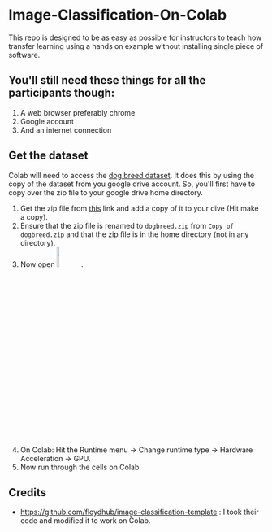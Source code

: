 # Image-Classification-On-Colab

This repo is designed to be as easy as possible for instructors to teach how transfer learning using a hands on example
without installing single piece of software.

## You'll still need these things for all the participants though:

1. A web browser preferably chrome
2. Google account
3. And an internet connection 

## Get the dataset

Colab will need to access the [dog breed dataset](https://www.kaggle.com/c/dog-breed-identification). It does this by using the 
copy of the dataset from you google drive account. So, you'll first have to copy over the zip file to your google drive home 
directory.

1. Get the zip file from [this](https://drive.google.com/file/d/1DefmP6vP-2_4RSjusmcIIg3MupWsvbpw/view?usp=sharing) link and add a copy of it to your dive (Hit make a copy).
2. Ensure that the zip file is renamed to `dogbreed.zip` from `Copy of dogbreed.zip` 
and that the zip file is in the home directory (not in any directory).
3. Now open <a href="https://colab.research.google.com/drive/1m16G_WBcpdIpAAq8a7F1znffeQM6Esn1" rel="some text"><img src="https://cdn-images-1.medium.com/max/883/1*g_x1-5iYRn-SmdVucceiWw.png" width=10%></a>.
4. On Colab: Hit the Runtime menu -> Change runtime type -> Hardware Acceleration -> GPU.
5. Now run through the cells on Colab.


## Credits

* https://github.com/floydhub/image-classification-template : I took their code and modified it to work on Colab.
 
